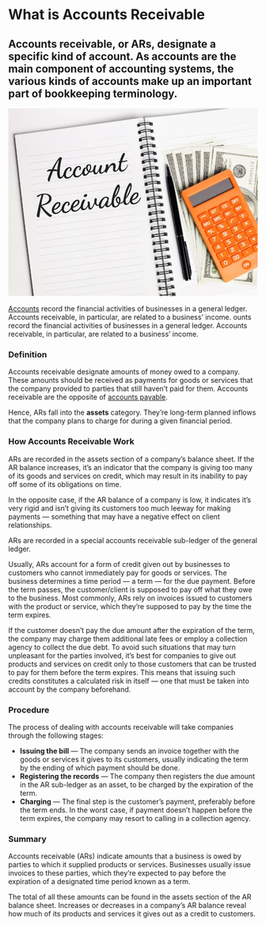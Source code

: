 # What is Accounts Receivable

## Accounts receivable, or ARs, designate a specific kind of account. As accounts are the main component of accounting systems, the various kinds of accounts make up an important part of bookkeeping terminology.

![What is Accounts Receivable](./img/finance-concept-top-view-phrase-account-receivable-written-on-note-book-with-pen-fake-money-and_t20_P0drlQ.webp)

[Accounts](https://rev.team/kb/what-is-account) record the financial activities of businesses in a general ledger. Accounts receivable, in particular, are related to a business’ income. ounts record the financial activities of businesses in a general ledger. Accounts receivable, in particular, are related to a business’ income.

### Definition

Accounts receivable designate amounts of money owed to a company. These amounts should be received as payments for goods or services that the company provided to parties that still haven’t paid for them. Accounts receivable are the opposite of [accounts payable](https://rev.team/kb/what-is-accounts-payable).

Hence, ARs fall into the **assets** category. They’re long-term planned inflows that the company plans to charge for during a given financial period.

### How Accounts Receivable Work

ARs are recorded in the assets section of a company’s balance sheet. If the AR balance increases, it’s an indicator that the company is giving too many of its goods and services on credit, which may result in its inability to pay off some of its obligations on time. 

In the opposite case, if the AR balance of a company is low, it indicates it’s very rigid and isn’t giving its customers too much leeway for making payments — something that may have a negative effect on client relationships.

ARs are recorded in a special accounts receivable sub-ledger of the general ledger.

Usually, ARs account for a form of credit given out by businesses to customers who cannot immediately pay for goods or services. The business determines a time period — a term — for the due payment. Before the term passes, the customer/client is supposed to pay off what they owe to the business. Most commonly, ARs rely on invoices issued to customers with the product or service, which they’re supposed to pay by the time the term expires.

If the customer doesn’t pay the due amount after the expiration of the term, the company may charge them additional late fees or employ a collection agency to collect the due debt. To avoid such situations that may turn unpleasant for the parties involved, it’s best for companies to give out products and services on credit only to those customers that can be trusted to pay for them before the term expires. This means that issuing such credits constitutes a calculated risk in itself — one that must be taken into account by the company beforehand.

### Procedure

The process of dealing with accounts receivable will take companies through the following stages:

* **Issuing the bill** — The company sends an invoice together with the goods or services it gives to its customers, usually indicating the term by the ending of which payment should be done.
* **Registering the records** — The company then registers the due amount in the AR sub-ledger as an asset, to be charged by the expiration of the term.
* **Charging** — The final step is the customer’s payment, preferably before the term ends. In the worst case, if payment doesn’t happen before the term expires, the company may resort to calling in a collection agency.

### Summary

Аccounts receivable (ARs) indicate amounts that a business is owed by parties to which it supplied products or services. Businesses usually issue invoices to these parties, which they’re expected to pay before the expiration of a designated time period known as a term.

The total of all these amounts can be found in the assets section of the AR balance sheet. Increases or decreases in a company’s AR balance reveal how much of its products and services it gives out as a credit to customers.